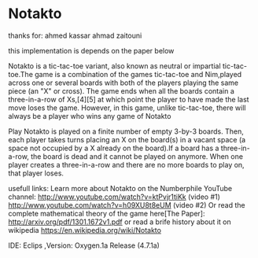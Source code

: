 # Notakto
thanks for:
ahmed kassar
ahmad zaitouni

this implementation is depends on the paper below

Notakto is a tic-tac-toe variant, also known as neutral or impartial tic-tac-toe.The game is a combination of the games tic-tac-toe and Nim,played across one or several boards with both of the players playing the same piece (an "X" or cross). The game ends when all the boards contain a three-in-a-row of Xs,[4][5] at which point the player to have made the last move loses the game. However, in this game, unlike tic-tac-toe, there will always be a player who wins any game of Notakto

Play
Notakto is played on a finite number of empty 3-by-3 boards. Then, each player takes turns placing an X on the board(s) in a vacant space (a space not occupied by a X already on the board).If a board has a three-in-a-row, the board is dead and it cannot be played on anymore. When one player creates a three-in-a-row and there are no more boards to play on, that player loses.

usefull links:
Learn more about Notakto on the Numberphile YouTube channel:
http://www.youtube.com/watch?v=ktPvjr1tiKk (video #1)
http://www.youtube.com/watch?v=h09XU8t8eUM (video #2)
Or read the complete mathematical theory of the game here[The Paper]:
http://arxiv.org/pdf/1301.1672v1.pdf
or read a brife history about it on wikipedia
https://en.wikipedia.org/wiki/Notakto

IDE: Eclips ,Version: Oxygen.1a Release (4.7.1a) 
